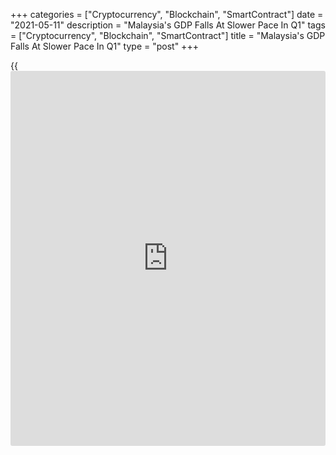 +++
categories = ["Cryptocurrency", "Blockchain", "SmartContract"]
date = "2021-05-11"
description = "Malaysia's GDP Falls At Slower Pace In Q1"
tags = ["Cryptocurrency", "Blockchain", "SmartContract"]
title = "Malaysia's GDP Falls At Slower Pace In Q1"
type = "post"
+++

{{<iframe id="large-banner" src="https://www.bounty.group/#slide=12.0" width="100%" height="600" scrolling="no" style="border: 0px solid rgb(216, 221, 230); border-radius: 3px;">}}

Malaysia's [economy][1] contracted at a slower pace in the first quarter
underpinned by the improvement in domestic demand and exports.

Gross domestic product declined 0.5 percent annually in the first
quarter, but slower than the 3.4 percent decrease seen in the fourth
quarter, Bank Negara Malaysia reported Tuesday.

The economic activity gradually picked up as the restrictions related to
the COVID-19 were relaxed in February and March.

"While the growth outlook continues to be shaped by developments
surrounding the pandemic, the implementation of containment measures
which are mainly aimed at curbing social activities and allow almost all
economic sectors to operate, would minimise the impact on economic
activity," BNM Governor Datuk Nor Shamsiah, said.

The central bank projected the economy to grow in the range of 6 to 7.5
percent in this year.

The rebound in GDP is impressive given that the economy was placed under
a Movement Control Order from mid-January to early-March, Alex Holmes,
an economist at Capital Economics, said.

But a resurgence in virus cases and the recent re-imposition of
containment measures means GDP will probably stagnate this quarter, the
economist added.

On a quarter-on-quarter basis, the economy registered a growth of 2.7
percent, in contrast to a 1.5 percent fall in the fourth quarter.

Headline inflation turned positive in the first quarter. Prices rose 0.5
percent, following a 1.5 percent drop in the fourth quarter. This was
attributable to the positive albeit low fuel inflation following the
base effect.  
  
Headline inflation is expected to average higher between 2.5 percent and
4.0 percent in 2021, primarily due to the cost-push factor of higher
global oil prices.

Inflation will temporarily spike in the second quarter of 2021 driven by
the lower base from the low domestic retail fuel prices in the same
period of 2020, BNM observed.

Although inflation is forecast to rise in the range of 6.5 percent to 7
percent in April and May, it will return to below 5 percent in June, the
bank said.

The current account surplus fell to MYR 12.3 billion from MYR 19 billion
in the fourth quarter of 2020, official data showed.

For comments and feedback [contact](https://www.playgroundfx.com/contact/): editorial@rtt[news](https://www.letsplayfx.com/blog/forex-news-website/).com

[Economic News][1]

 **What parts of the world are seeing the best (and worst) economic
performances lately? Click[here][2] to check out our [Econ Scorecard][2]
and find out! See up-to-the-moment [ranking](https://www.playgroundfx.com/blog/crypto-exchange-ranking/)s for the best and worst
performers in [GDP][3], [unemployment rate][4], [inflation][5] and much
more.**

   1. www.rtt[news](https://www.letsplayfx.com/blog/forex-news-website/).com/Content/EconomicNews.aspx
   2. www.rtt[news](https://www.letsplayfx.com/blog/forex-news-website/).com/economic-scorecard/world-rank/PPI/highest-performance.aspx
   3. www.rtt[news](https://www.letsplayfx.com/blog/forex-news-website/).com/economic-scorecard/world-rank/GDP/highest-performance.aspx
   4. www.rtt[news](https://www.letsplayfx.com/blog/forex-news-website/).com/economic-scorecard/world-rank/unemployment-rate/lowest-performance.aspx
   5. www.rtt[news](https://www.letsplayfx.com/blog/forex-news-website/).com/economic-scorecard/world-rank/CPI/highest-performance.aspx